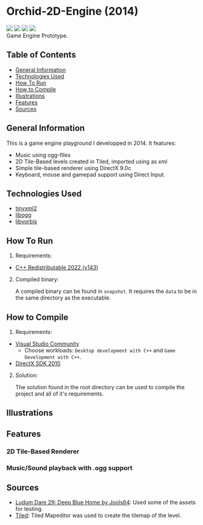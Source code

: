 # Orchid-2D-Engine (2014)
![](https://img.shields.io/badge/Code-C++-informational?style=plastic&logo=cplusplus&logoColor=white&color=283443)
![](https://img.shields.io/badge/Software-Visual_Studio-informational?style=plastic&logo=visualstudio&logoColor=white&color=283443)
![](https://img.shields.io/badge/OS-Windows-informational?style=plastic&logo=windows&logoColor=white&color=283443)
![](https://img.shields.io/badge/API-DirectX_9.0c-informational?style=plastic&logo=&logoColor=white&color=283443)
<br>
Game Engine Prototype.

## Table of Contents
  - [General Information](#general-information)
  - [Technologies Used](#technologies-used)
  - [How To Run](#how-to-run)
  - [How to Compile](#how-to-compile)
  - [Illustrations](#illustrations)
  - [Features](#features)
  - [Sources](#sources)

## General Information
This is a game engine playground I developped in 2014. It features:
- Music using ogg-files 
- 2D Tile-Based levels created in Tiled, imported using as xml
- Simple tile-based renderer using DirectX 9.0c
- Keyboard, mouse and gamepad support using Direct Input.

## Technologies Used
- [tinyxml2](https://github.com/leethomason/tinyxml2)
- [libogg](https://xiph.org/ogg/)
- [libvorbis](https://xiph.org/vorbis/)

## How To Run
1. Requirements:
- [C++ Redistributable 2022 (v143)](https://docs.microsoft.com/en-us/cpp/windows/latest-supported-vc-redist?view=msvc-170)

2. Compiled binary:

    A compiled binary can be found in `snapshot`. It requires the `data` to be in the same directory as the executable.

## How to Compile
1. Requirements:
- [Visual Studio Community](https://visualstudio.microsoft.com/de/downloads/)
  - Choose workloads: `Desktop development with C++` and `Game Development with C++`.
- [DirectX SDK 2010](https://www.microsoft.com/en-us/download/details.aspx?id=6812)

2. Solution:

    The solution found in the root directory can be used to compile the project and all of it's requirements.

## Illustrations

## Features
### 2D Tile-Based Renderer

### Music/Sound playback with .ogg support

## Sources
- [Ludum Dare 29: Deep Blue Home by Jools64](https://web.archive.org/web/20170703054547/http://www.ludumdare.com/compo/ludum-dare-29/?action=preview&uid=17060): Used some of the assets for testing.
- [Tiled](https://www.mapeditor.org/): Tiled Mapeditor was used to create the tilemap of the level.
